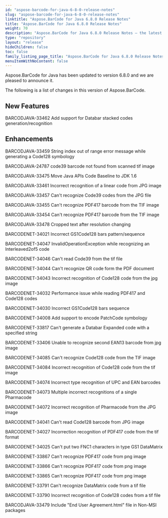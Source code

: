 ```yaml
---
id: "aspose-barcode-for-java-6-8-0-release-notes"
slug: "aspose-barcode-for-java-6-8-0-release-notes"
linktitle: "Aspose.BarCode for Java 6.8.0 Release Notes"
title: "Aspose.BarCode for Java 6.8.0 Release Notes"
weight: 70
description: "Aspose.BarCode for Java 6.8.0 Release Notes – the latest updates and fixes."
type: "repository"
layout: "release"
hideChildren: false
toc: false
family_listing_page_title: "Aspose.BarCode for Java 6.8.0 Release Notes"
menuItemWithNoContent: false
---
```


Aspose.BarCode for Java has been updated to version 6.8.0 and we are pleased to announce it.

The following is a list of changes in this version of Aspose.BarCode.
## **New Features**
BARCODJAVA-33462 Add support for Databar stacked codes generation/recognition
## **Enhancements**
BARCODJAVA-33459 String index out of range error message while generating a Code128 symbology

BARCODJAVA-24787 code39 barcode not found from scanned tif image

BARCODJAVA-33475 Move Java APIs Code Baseline to JDK 1.6

BARCODJAVA-33461 Incorrect recognition of a linear code from JPG image

BARCODJAVA-33457 Can't recognize Code39 codes from the JPG file

BARCODJAVA-33455 Can't recognize PDF417 barcode from the TIF image

BARCODJAVA-33454 Can't recognize PDF417 barcode from the TIF image

BARCODJAVA-33478 Cropped text after resolution changing

BARCODENET-34021 Incorrect GS1Code128 bars pattern/sequence

BARCODENET-34047 InvalidOperationException while recognizing an Interleaved2of5 code

BARCODENET-34046 Can't read Code39 from the tif file

BARCODENET-34044 Can't recognize QR code form the PDF document

BARCODENET-34043 Incorrect recognition of Code128 code from the jpg image

BARCODENET-34032 Performance issue while reading PDF417 and Code128 codes

BARCODENET-34030 Incorrect GS1Code128 bars sequence

BARCODENET-34008 Add support to encode PatchCode symbology

BARCODENET-33817 Can't generate a Databar Expanded code with a specified string

BARCODENET-33406 Unable to recognize second EAN13 barcode from jpg image

BARCODENET-34085 Can't recognize Code128 code from the TIF image

BARCODENET-34084 Incorrect recognition of Code128 code from the tif image

BARCODENET-34074 Incorrect type recognition of UPC and EAN barcodes

BARCODENET-34073 Multiple incorrect recognitions of a single Pharmacode

BARCODENET-34072 Incorrect recognition of Pharmacode from the JPG image

BARCODENET-34041 Can't read Code128 barcode from JPG image

BARCODENET-34027 Incorrection recognition of PDF417 code from the tif format

BARCODENET-34025 Can't put two FNC1 characters in type GS1 DataMatrix

BARCODENET-33867 Can't recognize PDF417 code from png image

BARCODENET-33866 Can't recognize PDF417 code from png image

BARCODENET-33865 Can't recognize PDF417 code from png image

BARCODENET-33791 Can't recognize DataMatrix code from a tif file

BARCODENET-33790 Incorrect recognition of Code128 codes from a tif file

BARCODJAVA-33479 Include "End User Agreement.html" file in Non-MSI packages
